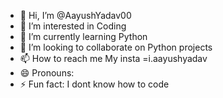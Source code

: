 - 👋 Hi, I’m @AayushYadav00
- 👀 I’m interested in Coding
- 🌱 I’m currently learning Python
- 💞️ I’m looking to collaborate on Python projects
- 📫 How to reach me My insta =i.aayushyadav
- 😄 Pronouns: 
- ⚡ Fun fact: I dont know how to code

<!---
AayushYadav00/AayushYadav00 is a ✨ special ✨ repository because its `README.md` (this file) appears on your GitHub profile.
You can click the Preview link to take a look at your changes.
--->
